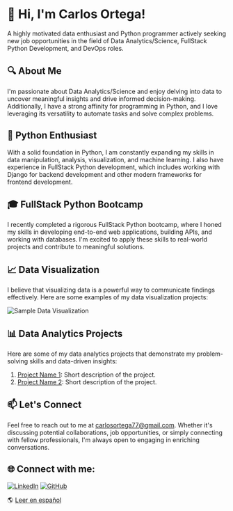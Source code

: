 <!-- Add a header with your name and a short introduction -->
# 👋 Hi, I'm Carlos Ortega!

A highly motivated data enthusiast and Python programmer actively seeking new job opportunities in the field of Data Analytics/Science, FullStack Python Development, and DevOps roles.

## 🔍 About Me

I'm passionate about Data Analytics/Science and enjoy delving into data to uncover meaningful insights and drive informed decision-making. Additionally, I have a strong affinity for programming in Python, and I love leveraging its versatility to automate tasks and solve complex problems.

## 🐍 Python Enthusiast

With a solid foundation in Python, I am constantly expanding my skills in data manipulation, analysis, visualization, and machine learning. I also have experience in FullStack Python development, which includes working with Django for backend development and other modern frameworks for frontend development.

## 🎓 FullStack Python Bootcamp

I recently completed a rigorous FullStack Python bootcamp, where I honed my skills in developing end-to-end web applications, building APIs, and working with databases. I'm excited to apply these skills to real-world projects and contribute to meaningful solutions.

## 📈 Data Visualization

I believe that visualizing data is a powerful way to communicate findings effectively. Here are some examples of my data visualization projects:

![Sample Data Visualization](https://public.flourish.studio/visualisation/9177797/)

## 📊 Data Analytics Projects

Here are some of my data analytics projects that demonstrate my problem-solving skills and data-driven insights:

1. [Project Name 1](link-to-project-1): Short description of the project.
2. [Project Name 2](link-to-project-2): Short description of the project.

## 📫 Let's Connect

Feel free to reach out to me at carlosortega77@gmail.com. Whether it's discussing potential collaborations, job opportunities, or simply connecting with fellow professionals, I'm always open to engaging in enriching conversations.

<!-- Add a footer with icons and links to your social media profiles or relevant websites -->
## 🌐 Connect with me:
[![LinkedIn](https://img.shields.io/badge/-LinkedIn-blue?style=flat-square&logo=LinkedIn&logoColor=white&link=https://www.linkedin.com/in/cortega26/)](https://www.linkedin.com/in/cortega26/)
[![GitHub](https://img.shields.io/badge/-GitHub-black?style=flat-square&logo=GitHub&logoColor=white&link=https://github.com/cortega26)](https://github.com/cortega26)



:earth_americas: [Leer en español](../../tree/spanish)

<!---
cortega26/cortega26 is a ✨ special ✨ repository because its `README.md` (this file) appears on your GitHub profile.
You can click the Preview link to take a look at your changes.
--->

